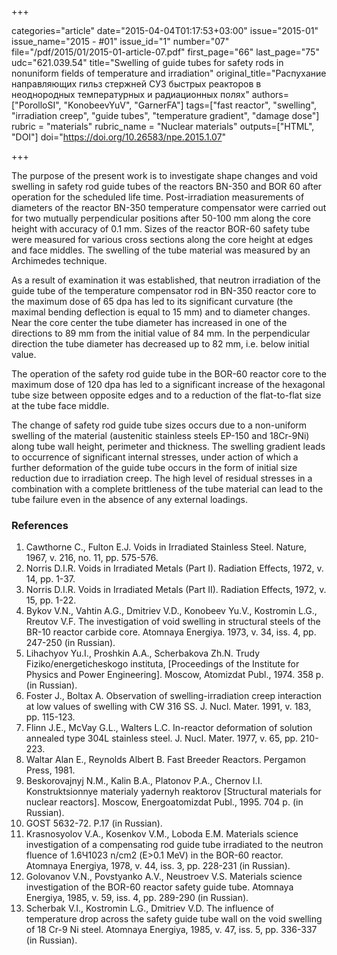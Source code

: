+++

categories="article"
date="2015-04-04T01:17:53+03:00"
issue="2015-01"
issue_name="2015 - #01"
issue_id="1"
number="07"
file="/pdf/2015/01/2015-01-article-07.pdf"
first_page="66"
last_page="75"
udc="621.039.54"
title="Swelling of guide tubes for safety rods in nonuniform fields of temperature and irradiation"
original_title="Распухание направляющих гильз стержней СУЗ быстрых реакторов в неоднородных температурных и радиационных полях"
authors=["PorolloSI", "KonobeevYuV", "GarnerFA"]
tags=["fast reactor", "swelling", "irradiation creep", "guide tubes", "temperature gradient", "damage dose"]
rubric = "materials"
rubric_name = "Nuclear materials"
outputs=["HTML", "DOI"]
doi="https://doi.org/10.26583/npe.2015.1.07"

+++

The purpose of the present work is to investigate shape changes and void swelling in safety rod guide tubes of the reactors BN-350 and BOR 60 after operation for the scheduled life time. Post-irradiation measurements of diameters of the reactor BN-350 temperature compensator were carried out for two mutually perpendicular positions after 50-100 mm along the core height with accuracy of 0.1 mm. Sizes of the reactor BOR-60 safety tube were measured for various cross sections along the core height at edges and face middles. The swelling of the tube material was measured by an Archimedes technique.

As a result of examination it was established, that neutron irradiation of the guide tube of the temperature compensator rod in BN-350 reactor core to the maximum dose of 65 dpa has led to its significant curvature (the maximal bending deflection is equal to 15 mm) and to diameter changes. Near the core center the tube diameter has increased in one of the directions to 89 mm from the initial value of 84 mm. In the perpendicular direction the tube diameter has decreased up to 82 mm, i.e. below initial value.

The operation of the safety rod guide tube in the BOR-60 reactor core to the maximum dose of 120 dpa has led to a significant increase of the hexagonal tube size between opposite edges and to a reduction of the flat-to-flat size at the tube face middle.

The change of safety rod guide tube sizes occurs due to a non-uniform swelling of the material (austenitic stainless steels EP-150 and 18Cr-9Ni) along tube wall height, perimeter and thickness. The swelling gradient leads to occurrence of significant internal stresses, under action of which a further deformation of the guide tube occurs in the form of initial size reduction due to irradiation creep. The high level of residual stresses in a combination with a complete brittleness of the tube material can lead to the tube failure even in the absence of any external loadings.

### References

1. Cawthorne C., Fulton E.J. Voids in Irradiated Stainless Steel. Nature, 1967, v. 216, no. 11, pp. 575-576.
2. Norris D.I.R. Voids in Irradiated Metals (Part I). Radiation Effects, 1972, v. 14, pp. 1-37.
3. Norris D.I.R. Voids in Irradiated Metals (Part II). Radiation Effects, 1972, v. 15, pp. 1-22.
4. Bykov V.N., Vahtin A.G., Dmitriev V.D., Konobeev Yu.V., Kostromin L.G., Rreutov V.F. The investigation of void swelling in structural steels of the BR-10 reactor carbide core. Atomnaya Energiya. 1973, v. 34, iss. 4, pp. 247-250 (in Russian).
5. Lihachyov Yu.I., Proshkin A.A., Scherbakova Zh.N. Trudy Fiziko/energeticheskogo instituta, [Proceedings of the Institute for Physics and Power Engineering]. Moscow, Atomizdat Publ., 1974. 358 p. (in Russian).
6. Foster J., Boltax A. Observation of swelling-irradiation creep interaction at low values of swelling with CW 316 SS. J. Nucl. Mater. 1991, v. 183, pp. 115-123.
7. Flinn J.E., MсVay G.L., Walters L.C. In-reactor deformation of solution annealed type 304L stainless steel. J. Nucl. Mater. 1977, v. 65, pp. 210-223.
8. Waltar Alan E., Reynolds Albert B. Fast Breeder Reactors. Pergamon Press, 1981.
9. Beskorovajnyj N.M., Kalin B.A., Platonov P.A., Chernov I.I. Konstruktsionnye materialy yadernyh reaktorov [Structural materials for nuclear reactors]. Moscow, Energoatomizdat Publ., 1995. 704 p. (in Russian).
10. GOST 5632-72. P.17 (in Russian).
11. Krasnosyolov V.A., Kosenkov V.M., Loboda E.M. Materials science investigation of a compensating rod guide tube irradiated to the neutron fluence of 1.6Ч1023 n/cm2 (Е>0.1 МeV) in the BOR-60 reactor. Atomnaya Energiya, 1978, v. 44, iss. 3, pp. 228-231 (in Russian).
12. Golovanov V.N., Povstyanko A.V., Neustroev V.S. Materials science investigation of the BOR-60 reactor safety guide tube. Atomnaya Energiya, 1985, v. 59, iss. 4, pp. 289-290 (in Russian).
13. Scherbak V.I., Kostromin L.G., Dmitriev V.D. The influence of temperature drop across the safety guide tube wall on the void swelling of 18 Cr-9 Ni steel. Atomnaya Energiya, 1985, v. 47, iss. 5, pp. 336-337 (in Russian).